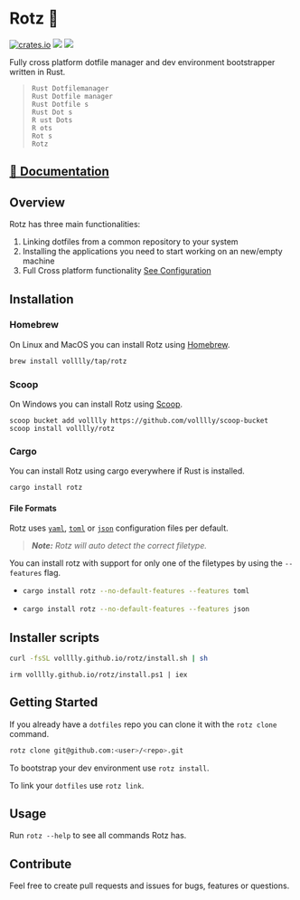 # Rotz 👃
[![crates.io](https://img.shields.io/crates/v/rotz)](https://crates.io/crates/rotz)
![](https://img.shields.io/badge/platform-windows%20%7C%20linux%20%7C%20macos-lightgrey)
[![](https://img.shields.io/crates/l/rotz)](https://github.com/volllly/rotz/blob/main/LICENSE)

Fully cross platform dotfile manager and dev environment bootstrapper written in Rust.

> `Rust Dotfilemanager`<br>
> `Rust Dotfile manager`<br>
> `Rust Dotfile s`<br>
> `Rust Dot s`<br>
> `R ust Dots`<br>
> `R ots`<br>
> `Rot s`<br>
> `Rotz`

## [📖 Documentation](https://volllly.github.io/rotz/)

## Overview

Rotz has three main functionalities:

1. Linking dotfiles from a common repository to your system
2. Installing the applications you need to start working on an new/empty machine
3. Full Cross platform functionality [See Configuration](https://volllly.github.io/rotz/docs/configuration/os-specific-configuration)

## Installation

### Homebrew

On Linux and MacOS you can install Rotz using [Homebrew](https://brew.sh/).

```sh
brew install volllly/tap/rotz
```

### Scoop

On Windows you can install Rotz using [Scoop](https://scoop.sh/).

```pwsh
scoop bucket add volllly https://github.com/volllly/scoop-bucket
scoop install volllly/rotz
```

### Cargo

You can install Rotz using cargo everywhere if Rust is installed.

```bash
cargo install rotz
```

#### File Formats

Rotz uses [`yaml`](https://yaml.org/), [`toml`](https://toml.io/) or [`json`](https://www.json.org/) configuration files per default.

> ***Note:** Rotz will auto detect the correct filetype.*

You can install rotz with support for only one of the filetypes by using the `--features` flag.
* ```sh
  cargo install rotz --no-default-features --features toml
  ```
* ```sh
  cargo install rotz --no-default-features --features json
  ```

## Installer scripts

```sh
curl -fsSL volllly.github.io/rotz/install.sh | sh
```

```pwsh
irm volllly.github.io/rotz/install.ps1 | iex
```

## Getting Started

If you already have a `dotfiles` repo you can clone it with the `rotz clone` command.

```sh
rotz clone git@github.com:<user>/<repo>.git
```

To bootstrap your dev environment use `rotz install`.

To link your `dotfiles` use `rotz link`.

## Usage

Run `rotz --help` to see all commands Rotz has.

## Contribute

Feel free to create pull requests and issues for bugs, features or questions. 
